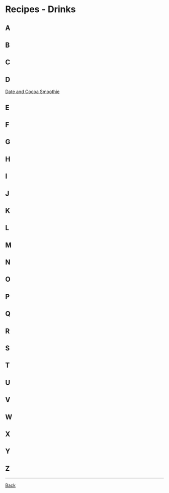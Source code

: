 # Recipes - Drinks

## A


## B


## C


## D

[Date and Cocoa Smoothie](./date-and-cocoa-smoothie/readme.md)

## E


## F

## G


## H


## I


## J

## K

## L


## M


## N


## O

## P


## Q


## R


## S


## T


## U


## V

## W

## X

## Y


## Z

---
[Back](../readme.md)
